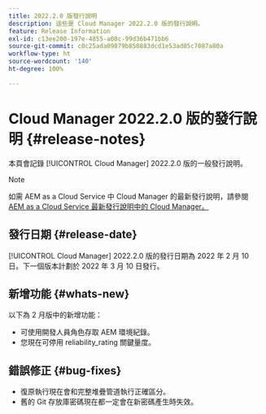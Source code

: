 ```yaml
---
title: 2022.2.0 版發行說明
description: 這些是 Cloud Manager 2022.2.0 版的發行說明。
feature: Release Information
exl-id: c13ee200-197e-4855-a08c-99d36b471bb6
source-git-commit: c0c25ada09879b850883dcd1e53ad05c7087a80a
workflow-type: ht
source-wordcount: '140'
ht-degree: 100%

---
```


# Cloud Manager 2022.2.0 版的發行說明 {#release-notes}

本頁會記錄 [!UICONTROL Cloud Manager] 2022.2.0 版的一般發行說明。

>[!NOTE]
>
>如需 AEM as a Cloud Service 中 Cloud Manager 的最新發行說明，請參閱 [AEM as a Cloud Service 最新發行說明中的 Cloud Manager。](https://experienceleague.adobe.com/docs/experience-manager-cloud-service/content/implementing/using-cloud-manager/release-notes-cloud-manager/release-notes-cm-current.html)

## 發行日期 {#release-date}

[!UICONTROL Cloud Manager] 2022.2.0 版的發行日期為 2022 年 2 月 10 日。下一個版本計劃於 2022 年 3 月 10 日發行。

## 新增功能 {#whats-new}

以下為 2 月版中的新增功能：

* 可使用開發人員角色存取 AEM 環境紀錄。
* 您現在可停用 reliability_rating 關鍵量度。

## 錯誤修正 {#bug-fixes}

* 復原執行現在會和完整堆疊管道執行正確區分。
* 舊的 Git 存放庫密碼現在都一定會在新密碼產生時失效。
